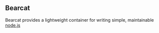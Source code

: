 ## Bearcat
Bearcat provides a lightweight container for writing simple, maintainable [node.js](http://nodejs.org/)